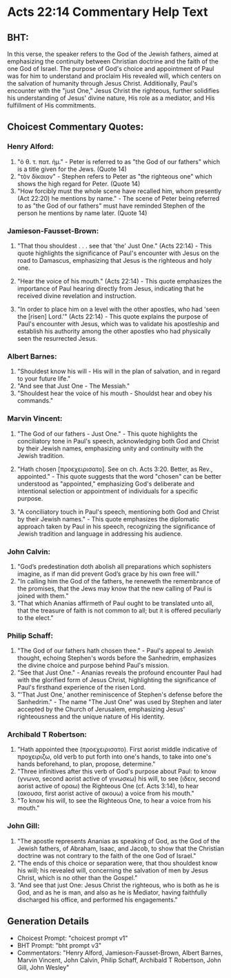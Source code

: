# Acts 22:14 Commentary Help Text

## BHT:
In this verse, the speaker refers to the God of the Jewish fathers, aimed at emphasizing the continuity between Christian doctrine and the faith of the one God of Israel. The purpose of God's choice and appointment of Paul was for him to understand and proclaim His revealed will, which centers on the salvation of humanity through Jesus Christ. Additionally, Paul's encounter with the "just One," Jesus Christ the righteous, further solidifies his understanding of Jesus' divine nature, His role as a mediator, and His fulfillment of His commitments.

## Choicest Commentary Quotes:
### Henry Alford:
1. "ὁ θ. τ. πατ. ἡμ." - Peter is referred to as "the God of our fathers" which is a title given for the Jews. (Quote 14)
2. "τὸν δίκαιον" - Stephen refers to Peter as "the righteous one" which shows the high regard for Peter. (Quote 14)
3. "How forcibly must the whole scene have recalled him, whom presently (Act 22:20) he mentions by name." - The scene of Peter being referred to as "the God of our fathers" must have reminded Stephen of the person he mentions by name later. (Quote 14)

### Jamieson-Fausset-Brown:
1. "That thou shouldest . . . see that 'the' Just One." (Acts 22:14) - This quote highlights the significance of Paul's encounter with Jesus on the road to Damascus, emphasizing that Jesus is the righteous and holy one.

2. "Hear the voice of his mouth." (Acts 22:14) - This quote emphasizes the importance of Paul hearing directly from Jesus, indicating that he received divine revelation and instruction.

3. "In order to place him on a level with the other apostles, who had 'seen the [risen] Lord.'" (Acts 22:14) - This quote explains the purpose of Paul's encounter with Jesus, which was to validate his apostleship and establish his authority among the other apostles who had physically seen the resurrected Jesus.

### Albert Barnes:
1. "Shouldest know his will - His will in the plan of salvation, and in regard to your future life."
2. "And see that Just One - The Messiah."
3. "Shouldest hear the voice of his mouth - Shouldst hear and obey his commands."

### Marvin Vincent:
1. "The God of our fathers - Just One." - This quote highlights the conciliatory tone in Paul's speech, acknowledging both God and Christ by their Jewish names, emphasizing unity and continuity with the Jewish tradition.

2. "Hath chosen [προεχειρισατο]. See on ch. Acts 3:20. Better, as Rev., appointed." - This quote suggests that the word "chosen" can be better understood as "appointed," emphasizing God's deliberate and intentional selection or appointment of individuals for a specific purpose.

3. "A conciliatory touch in Paul's speech, mentioning both God and Christ by their Jewish names." - This quote emphasizes the diplomatic approach taken by Paul in his speech, recognizing the significance of Jewish tradition and language in addressing his audience.

### John Calvin:
1. "God’s predestination doth abolish all preparations which sophisters imagine, as if man did prevent God’s grace by his own free will."
2. "In calling him the God of the fathers, he reneweth the remembrance of the promises, that the Jews may know that the new calling of Paul is joined with them."
3. "That which Ananias affirmeth of Paul ought to be translated unto all, that the treasure of faith is not common to all; but it is offered peculiarly to the elect."

### Philip Schaff:
1. "The God of our fathers hath chosen thee." - Paul's appeal to Jewish thought, echoing Stephen's words before the Sanhedrim, emphasizes the divine choice and purpose behind Paul's mission.
2. "See that Just One." - Ananias reveals the profound encounter Paul had with the glorified form of Jesus Christ, highlighting the significance of Paul's firsthand experience of the risen Lord.
3. "'That Just One,' another reminiscence of Stephen's defense before the Sanhedrim." - The name "The Just One" was used by Stephen and later accepted by the Church of Jerusalem, emphasizing Jesus' righteousness and the unique nature of His identity.

### Archibald T Robertson:
1. "Hath appointed thee (προεχειρισατο). First aorist middle indicative of προχειριζω, old verb to put forth into one's hands, to take into one's hands beforehand, to plan, propose, determine." 
2. "Three infinitives after this verb of God's purpose about Paul: to know (γνωνα, second aorist active of γινωσκω) his will, to see (ιδειν, second aorist active of οραω) the Righteous One (cf. Acts 3:14), to hear (ακουσα, first aorist active of ακουω) a voice from his mouth." 
3. "To know his will, to see the Righteous One, to hear a voice from his mouth."

### John Gill:
1. "The apostle represents Ananias as speaking of God, as the God of the Jewish fathers, of Abraham, Isaac, and Jacob, to show that the Christian doctrine was not contrary to the faith of the one God of Israel."
2. "The ends of this choice or separation were, that thou shouldest know his will; his revealed will, concerning the salvation of men by Jesus Christ, which is no other than the Gospel."
3. "And see that just One: Jesus Christ the righteous, who is both as he is God, and as he is man, and also as he is Mediator, having faithfully discharged his office, and performed his engagements."


## Generation Details
- Choicest Prompt: "choicest prompt v1"
- BHT Prompt: "bht prompt v3"
- Commentators: "Henry Alford, Jamieson-Fausset-Brown, Albert Barnes, Marvin Vincent, John Calvin, Philip Schaff, Archibald T Robertson, John Gill, John Wesley"
